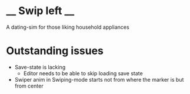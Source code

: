 # __ Swip left __

A dating-sim for those liking household appliances

# Outstanding issues

* Save-state is lacking
  * Editor needs to be able to skip loading save state
* Swiper anim in Swiping-mode starts not from where the marker is
  but from center
